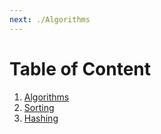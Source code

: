 ```yaml
---
next: ./Algorithms
---
```


# Table of Content

1. [Algorithms](./Algorithms)
2. [Sorting](./Sorting_Techniques)
3. [Hashing](./Hashing)
